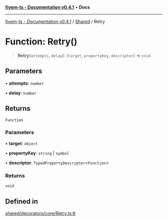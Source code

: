[**fivem-ts - Documentation v0.4.1**](../../../README.md) • **Docs**

***

[fivem-ts - Documentation v0.4.1](../../../README.md) / [Shared](../README.md) / Retry

# Function: Retry()

> **Retry**(`attempts`, `delay`): (`target`, `propertyKey`, `descriptor`) => `void`

## Parameters

• **attempts**: `number`

• **delay**: `number`

## Returns

`Function`

### Parameters

• **target**: `object`

• **propertyKey**: `string` \| `symbol`

• **descriptor**: `TypedPropertyDescriptor`\<`Function`\>

### Returns

`void`

## Defined in

[shared/decorators/core/Retry.ts:6](https://github.com/Purpose-Dev/fivem-ts/blob/main/src/shared/decorators/core/Retry.ts#L6)
